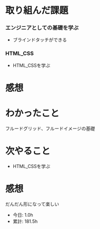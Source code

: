 # 取り組んだ課題
### エンジニアとしての基礎を学ぶ
* ブラインドタッチができる
### HTML_CSS
* HTML_CSSを学ぶ
# 感想
# わかったこと
フルードグリッド、フルードイメージの基礎
# 次やること
* HTML_CSSを学ぶ
# 感想
だんだん形になって楽しい

* 今日: 1.0h
* 累計: 181.5h
